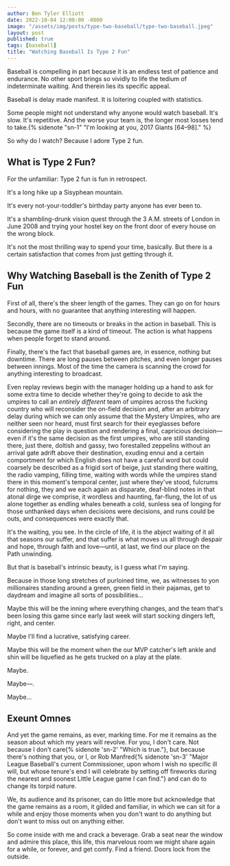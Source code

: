```yaml
---
author: Ben Tyler Elliott
date: 2022-10-04 12:00:00 -0800
image: "/assets/img/posts/type-two-baseball/type-two-baseball.jpeg"
layout: post
published: true
tags: [baseball]
title: "Watching Baseball Is Type 2 Fun"
---
```


Baseball is compelling in part because it is an endless test of patience and endurance. No other sport brings so vividly to life the tedium of indeterminate waiting. And therein lies its specific appeal.

<!--more-->

Baseball is delay made manifest. It is loitering coupled with statistics.

Some people might not understand why anyone would watch baseball. It's slow. It's repetitive. And the worse your team is, the longer most losses tend to take.{% sidenote "sn-1" "I'm looking at you, 2017 Giants [64–98]." %}

So why do I watch? Because I adore Type 2 fun.

## What is Type 2 Fun?

For the unfamiliar: Type 2 fun is fun in retrospect.

It's a long hike up a Sisyphean mountain.

It's every not-your-toddler's birthday party anyone has ever been to.

It's a shambling-drunk vision quest through the 3 A.M. streets of London in June 2008 and trying your hostel key on the front door of every house on the wrong block.

It's not the most thrilling way to spend your time, basically. But there is a certain satisfaction that comes from just getting through it.

## Why Watching Baseball is the Zenith of Type 2 Fun

First of all, there's the sheer length of the games. They can go on for hours and hours, with no guarantee that anything interesting will happen.

Secondly, there are no timeouts or breaks in the action in baseball. This is because the game itself is a kind of timeout. The action is what happens when people forget to stand around.

Finally, there's the fact that baseball games are, in essence, nothing but downtime. There are long pauses between pitches, and even longer pauses between innings. Most of the time the camera is scanning the crowd for anything interesting to broadcast.

Even replay reviews begin with the manager holding up a hand to ask for some extra time to decide whether they're going to decide to ask the umpires to call an *entirely different* team of umpires across the fucking country who will reconsider the on-field decision and, after an arbitrary delay during which we can only assume that the Mystery Umpires, who are neither seen nor heard, must first search for their eyeglasses before considering the play in question and rendering a final, capricious decision—even if it's the same decision as the first umpires, who are still standing there, just there, doltish and gassy, two forestalled zeppelins without an arrival gate adrift above their destination, exuding ennui and a certain comportment for which English does not have a careful word but could coarsely be described as a frigid sort of beige, just standing there waiting, the radio vamping, filling time, waiting with words while the umpires stand there in this moment's temporal center, just where they've stood, fulcrums for nothing, they and we each again as disparate, deaf-blind notes in that atonal dirge we comprise, it wordless and haunting, far-flung, the lot of us alone together as endling whales beneath a cold, sunless sea of longing for those unthanked days when decisions were decisions, and runs could be outs, and consequences were exactly that.

It's the waiting, you see. In the circle of life, it is the abject waiting of it all that seasons our suffer, and that suffer is what moves us all through despair and hope, through faith and love—until, at last, we find our place on the Path unwinding.

But that is baseball's intrinsic beauty, is I guess what I'm saying.

Because in those long stretches of purloined time, we, as witnesses to yon millionaires standing around a green, green field in their pajamas, get to daydream and imagine all sorts of possibilities...

Maybe this will be the inning where everything changes, and the team that's been losing this game since early last week will  start socking dingers left, right, and center.

Maybe I'll find a lucrative, satisfying career.

Maybe this will be the moment when the our MVP catcher's left ankle and shin will be liquefied as he gets trucked on a play at the plate.

Maybe.

Maybe—.

Maybe...

## Exeunt Omnes

And yet the game remains, as ever, marking time. For me it remains as the season about which my years will revolve. For you, I don't care. Not because I don't care{% sidenote 'sn-2' "Which is true."}, but because there's nothing that you, or I, or Rob Manfred{% sidenote 'sn-3' "Major League Baseball's current Commissioner, upon whom I wish no specific ill will, but whose tenure's end I will celebrate by setting off fireworks during the nearest and soonest Little League game I can find."} and can do to change its torpid nature.

We, its audience and its prisoner, can do little more but acknowledge that the game remains as a room, it gilded and familiar, in which we can sit for a while and enjoy those moments when you don't want to do anything but don't want to miss out on anything either.

So come inside with me and crack a beverage. Grab a seat near the window and admire this place, this life, this marvelous room we might share again for a while, or forever, and get comfy. Find a friend. Doors lock from the outside.
